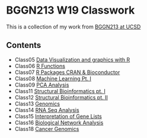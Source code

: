 # BGGN213 W19 Classwork

This is a collection of my work from [BGGN213 at UCSD](https://mattmaxwell1995.github.io/bggn213/)

## Contents
 - Class05 [Data Visualization and graphics with R](https://github.com/mattmaxwell1995/bggn213/blob/master/class05/class05.R)
 - Class06 [R Functions](https://github.com/mattmaxwell1995/bggn213/blob/master/class06/class6_RMD.md)
 - Class07 [R Packages CRAN & Bioconductor](https://github.com/mattmaxwell1995/bggn213/blob/master/class07/class07.md)
 - Class08 [Machine Learning Pt. I](https://github.com/mattmaxwell1995/bggn213/blob/master/class08/class08.md)
 - Class09 [PCA Analysis](https://github.com/mattmaxwell1995/bggn213/blob/master/class09/class09.md)
 - Class11 [Structural Bioinformatics pt. I](https://github.com/mattmaxwell1995/bggn213/blob/master/class11/class11.md)
 - Class12 [Structural Bioinformatics pt. II](https://github.com/mattmaxwell1995/bggn213/blob/master/class12/class12.md)
 - Class13 [Genomics](https://github.com/mattmaxwell1995/bggn213/blob/master/class13/class13.md)
 - Class14 [RNA Seq Analysis](https://github.com/mattmaxwell1995/bggn213/blob/master/class14/class14.md)
 - Class15 [Interpretation of Gene Lists](https://github.com/mattmaxwell1995/bggn213/blob/master/class15/class15.md)
 - Class16 [Biological Network Analysis](https://github.com/mattmaxwell1995/bggn213/blob/master/class16/galFiltered.sif_1(1).png)
 - Class18 [Cancer Genomics](https://github.com/mattmaxwell1995/bggn213/blob/master/class18/class18.md)
 
